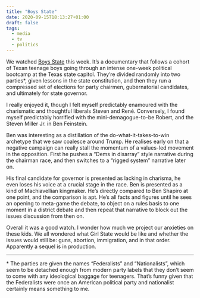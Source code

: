 ```yaml
---
title: "Boys State"
date: 2020-09-15T18:13:27+01:00
draft: false
tags:
  - media
  - tv
  - politics
---
```


We watched [Boys State](https://letterboxd.com/jackreid/film/boys-state/) this week. It’s a documentary that follows a cohort of Texan teenage boys going through an intense one-week political bootcamp at the Texas state capitol. They’re divided randomly into two parties\*, given lessons in the state constitution, and then they run a compressed set of elections for party chairmen, gubernatorial candidates, and ultimately for state governor.

I really enjoyed it, though I felt myself predictably enamoured with the charismatic and thoughtful liberals Steven and René. Conversely, I found myself predictably horrified with the mini-demagogue-to-be Robert, and the Steven Miller Jr. in Ben Feinstein.

Ben was interesting as a distillation of the do-what-it-takes-to-win archetype that we saw coalesce around Trump. He realises early on that a negative campaign can really stall the momentum of a values-led movement in the opposition. First he pushes a “Dems in disarray” style narrative during the chairman race, and then switches to a “rigged system” narrative later on.

His final candidate for governor is presented as lacking in charisma, he even loses his voice at a crucial stage in the race. Ben is presented as a kind of Machiavellian kingmaker. He’s directly compared to Ben Shapiro at one point, and the comparison is apt. He’s all facts and figures until he sees an opening to meta-game the debate, to object on a rules basis to one moment in a district debate and then repeat that narrative to block out the issues discussion from then on.

Overall it was a good watch. I wonder how much we project our anxieties on these kids. We all wondered what Girl State would be like and whether the issues would still be: guns, abortion, immigration, and in that order. Apparently a sequel is in production.

---
\* The parties are given the names “Federalists” and “Nationalists”, which seem to be detached enough from modern party labels that they don’t seem to come with any ideological baggage for teenagers. That’s funny given that the Federalists were once an American political party and nationalist certainly means something to me.
